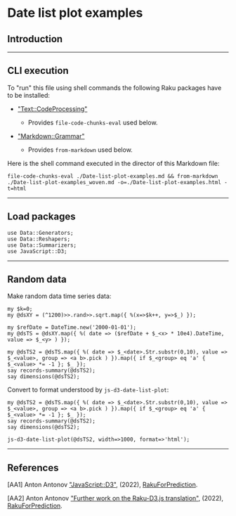 # Date list plot examples

## Introduction

-------
## CLI execution

To "run" this file using shell commands the following Raku packages have to be installed:  

- ["Text::CodeProcessing"](https://raku.land/zef:antononcube/Text::CodeProcessing)
    
  - Provides `file-code-chunks-eval` used below.

- ["Markdown::Grammar"](https://raku.land/zef:antononcube/Markdown::Grammar)

  - Provides `from-markdown` used below.


Here is the shell command executed in the director of this Markdown file:

```
file-code-chunks-eval ./Date-list-plot-examples.md && from-markdown ./Date-list-plot-examples_woven.md -o=./Date-list-plot-examples.html -t=html 
```

-------

## Load packages

```perl6
use Data::Generators;
use Data::Reshapers;
use Data::Summarizers;
use JavaScript::D3;
```

------

## Random data

Make random data time series data:

```perl6
my $k=0;
my @dsXY = (^1200)>>.rand>>.sqrt.map({ %(x=>$k++, y=>$_) });

my $refDate = DateTime.new('2000-01-01');
my @dsTS = @dsXY.map({ %( date => ($refDate + $_<x> * 10e4).DateTime, value => $_<y> ) });

my @dsTS2 = @dsTS.map({ %( date => $_<date>.Str.substr(0,10), value => $_<value>, group => <a b>.pick ) }).map({ if $_<group> eq 'a' { $_<value> *= -1 }; $_ });
say records-summary(@dsTS2);
say dimensions(@dsTS2);
```

Convert to format understood by `js-d3-date-list-plot`:

```perl6
my @dsTS2 = @dsTS.map({ %( date => $_<date>.Str.substr(0,10), value => $_<value>, group => <a b>.pick ) }).map({ if $_<group> eq 'a' { $_<value> *= -1 }; $_ });
say records-summary(@dsTS2);
say dimensions(@dsTS2);
```

```perl6, results=asis
js-d3-date-list-plot(@dsTS2, width=>1000, format=>'html');
```

------

## References

[AA1] Anton Antonov
["JavaScript::D3"](https://rakuforprediction.wordpress.com/2022/12/15/javascriptd3/),
(2022),
[RakuForPrediction](https://rakuforprediction.wordpress.com).

[AA2] Anton Antonov
["Further work on the Raku-D3.js translation"](https://rakuforprediction.wordpress.com/2022/12/22/further-work-on-the-raku-to-d3-js-translation/),
(2022),
[RakuForPrediction](https://rakuforprediction.wordpress.com).